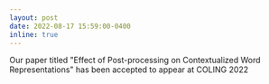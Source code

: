 ```yaml
---
layout: post
date: 2022-08-17 15:59:00-0400
inline: true
---
```


Our paper titled "Effect of Post-processing on Contextualized Word Representations" has been accepted to appear at COLING 2022
